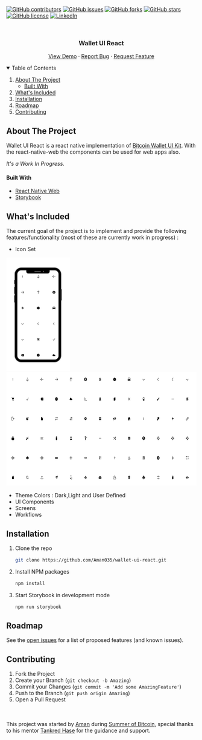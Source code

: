 [![GitHub contributors](https://img.shields.io/github/contributors/Aman035/wallet-ui-react?style=for-the-badge)](https://github.com/Aman035/wallet-ui-react/contributors)
[![GitHub issues](https://img.shields.io/github/issues/Aman035/wallet-ui-react?style=for-the-badge)](https://github.com/Aman035/wallet-ui-react/issues)
[![GitHub forks](https://img.shields.io/github/forks/Aman035/wallet-ui-react?style=for-the-badge)](https://github.com/Aman035/wallet-ui-react/network)
[![GitHub stars](https://img.shields.io/github/stars/Aman035/wallet-ui-react?style=for-the-badge)](https://github.com/Aman035/wallet-ui-react/stargazers)
[![GitHub license](https://img.shields.io/github/license/Aman035/wallet-ui-react?style=for-the-badge)](https://github.com/Aman035/wallet-ui-react/blob/main/LICENSE)
[![LinkedIn](https://img.shields.io/badge/-LinkedIn-black.svg?style=for-the-badge&logo=linkedin&colorB=555)](https://www.linkedin.com/in/aman-gupta-2001/)

<!-- PROJECT LOGO -->
<br />
<p align="center">
    <!-- <img src="images/logo.png" alt="Logo" width="80" height="80"> -->
  <h3 align="center">Wallet UI React</h3>
  <p align="center">
    <a href="https://aman035.github.io/wallet-ui-react/?path=/story/button--default-btn">View Demo</a>
    ·
    <a href="https://github.com/Aman035/wallet-ui-react/issues">Report Bug</a>
    ·
    <a href="https://github.com/Aman035/wallet-ui-react/issues">Request Feature</a>
  </p>
</p>

<!-- TABLE OF CONTENTS -->
<details open="open">
  <summary>Table of Contents</summary>
  <ol>
    <li>
      <a href="#about-the-project">About The Project</a>
      <ul>
        <li><a href="#built-with">Built With</a></li>
      </ul>
    </li>
    <li><a href="#what's-included">What's Included</a></li>
    <li><a href="#installation">Installation</a></li>
    <!-- <li><a href="#usage">Usage</a></li> -->
    <li><a href="#roadmap">Roadmap</a></li>
    <li><a href="#contributing">Contributing</a></li>
  </ol>
</details>

<!-- ABOUT THE PROJECT -->
## About The Project

Wallet UI React is a react native implementation of <a href="https://github.com/GBKS/bitcoin-wallet-ui-kit">Bitcoin Wallet UI Kit</a>. 
With the react-native-web the components can be used for web apps also.

<i>It's a Work In Progress.</i>

#### Built With

* [React Native Web](https://github.com/necolas/react-native-web)
* [Storybook](https://storybook.js.org/)

<!-- ## What's Included -->
## What's Included

The current goal of the project is to implement and provide the following features/functionality (most of these are currently work in progress) : 

- Icon Set
<img src="/src/assets/img/docs/icon_mobile.png" height = "300px">
<img src="/src/assets/img/docs/icon_web.png" height = "300px">

- Theme Colors : Dark,Light and User Defined
- UI Components 
- Screens
- Workflows

<!-- Installation -->
## Installation

1. Clone the repo
   ```sh
   git clone https://github.com/Aman035/wallet-ui-react.git
   ```
2. Install NPM packages
   ```sh
   npm install
   ```
3. Start Storybook in development mode
   ```sh
   npm run storybook
   ```

<!-- USAGE EXAMPLES -->
<!-- ## Usage -->

<!-- ROADMAP -->
## Roadmap

See the [open issues](https://github.com/Aman035/wallet-ui-react/issues) for a list of proposed features (and known issues).

<!-- CONTRIBUTING -->
## Contributing

1. Fork the Project
2. Create your Branch (`git checkout -b Amazing`)
3. Commit your Changes (`git commit -m 'Add some AmazingFeature'`)
4. Push to the Branch (`git push origin Amazing`)
5. Open a Pull Request

</br>
</br>
This project was started by <a href="https://github.com/Aman035">Aman</a> during <a href="https://summerofbitcoin.org/">Summer of Bitcoin</a>, special thanks to his mentor <a href="https://github.com/tanx">Tankred Hase</a> for the guidance and support.